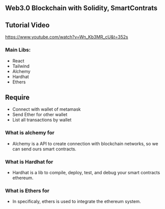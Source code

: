 ## Web3.0 Blockchain with Solidity, SmartContrats

## Tutorial Video

<a>https://www.youtube.com/watch?v=Wn_Kb3MR_cU&t=352s</a>

### Main Libs:

- React
- Tailwind
- Alchemy
- Hardhat
- Ethers

## Require

- Connect with wallet of metamask
- Send Ether for other wallet
- List all transactions by wallet

### What is alchemy for

- Alchemy is a API to create connection with blockchain networks, so we can send ours smart contracts.

### What is Hardhat for

- Hardhat is a lib to compile, deploy, test, and debug your smart contracts ethereum.

### What is Ethers for

- In specificaly, ethers is used to integrate the ethereum system.
